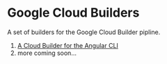# Google Cloud Builders

A set of builders for the Google Cloud Builder pipline.


1. [A Cloud Builder for the Angular CLI](https://github.com/sfeir-open-source/angular-cloud-builders/tree/master/ng)
2. more coming soon...
